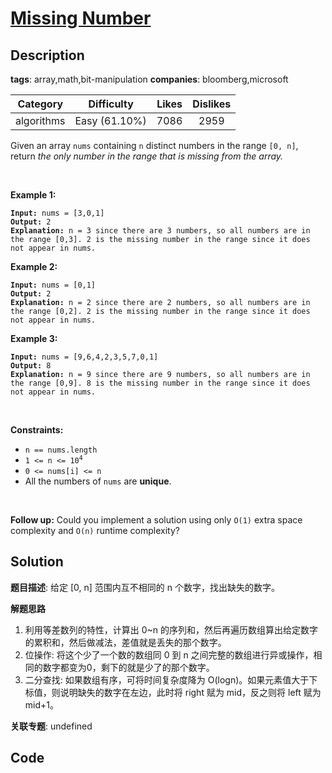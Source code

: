 # [Missing Number](https://leetcode.com/problems/missing-number/description/)

## Description

**tags**: array,math,bit-manipulation
**companies**: bloomberg,microsoft

| Category | Difficulty | Likes | Dislikes |
| :------: | :--------: | :---: | :------: |
| algorithms | Easy (61.10%) | 7086 | 2959 |

<p>Given an array <code>nums</code> containing <code>n</code> distinct numbers in the range <code>[0, n]</code>, return <em>the only number in the range that is missing from the array.</em></p>

<p>&nbsp;</p>
<p><strong>Example 1:</strong></p>

<pre><code><strong>Input:</strong> nums = [3,0,1]
<strong>Output:</strong> 2
<strong>Explanation:</strong> n = 3 since there are 3 numbers, so all numbers are in the range [0,3]. 2 is the missing number in the range since it does not appear in nums.</code></pre>

<p><strong>Example 2:</strong></p>

<pre><code><strong>Input:</strong> nums = [0,1]
<strong>Output:</strong> 2
<strong>Explanation:</strong> n = 2 since there are 2 numbers, so all numbers are in the range [0,2]. 2 is the missing number in the range since it does not appear in nums.</code></pre>

<p><strong>Example 3:</strong></p>

<pre><code><strong>Input:</strong> nums = [9,6,4,2,3,5,7,0,1]
<strong>Output:</strong> 8
<strong>Explanation:</strong> n = 9 since there are 9 numbers, so all numbers are in the range [0,9]. 8 is the missing number in the range since it does not appear in nums.</code></pre>

<p>&nbsp;</p>
<p><strong>Constraints:</strong></p>

<ul>
	<li><code>n == nums.length</code></li>
	<li><code>1 &lt;= n &lt;= 10<sup>4</sup></code></li>
	<li><code>0 &lt;= nums[i] &lt;= n</code></li>
	<li>All the numbers of <code>nums</code> are <strong>unique</strong>.</li>
</ul>

<p>&nbsp;</p>
<p><strong>Follow up:</strong> Could you implement a solution using only <code>O(1)</code> extra space complexity and <code>O(n)</code> runtime complexity?</p>



## Solution

**题目描述**: 给定 [0, n] 范围内互不相同的 n 个数字，找出缺失的数字。

**解题思路**

1. 利用等差数列的特性，计算出 0\~n 的序列和，然后再遍历数组算出给定数字的累积和，然后做减法，差值就是丢失的那个数字。
2. 位操作: 将这个少了一个数的数组同 0 到 n 之间完整的数组进行异或操作，相同的数字都变为0，剩下的就是少了的那个数字。
3. 二分查找: 如果数组有序，可将时间复杂度降为 O(logn)。如果元素值大于下标值，则说明缺失的数字在左边，此时将 right 赋为 mid，反之则将 left 赋为 mid+1。

**关联专题**: undefined

## Code